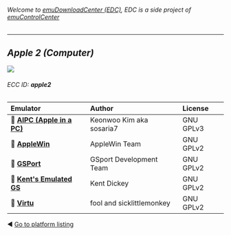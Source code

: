 ###### Welcome to [emuDownloadCenter (EDC)](https://github.com/PhoenixInteractiveNL/emuDownloadCenter/wiki/), EDC is a side project of [emuControlCenter](https://github.com/PhoenixInteractiveNL/emuControlCenter/wiki/)
***
## _Apple 2 (Computer)_
![](https://raw.githubusercontent.com/wiki/PhoenixInteractiveNL/emuDownloadCenter/images_platform/ecc_apple2_teaser.png)
###### ECC ID: **apple2**

| Emulator   | Author      | License     |
|:-----------|:------------|:------------|
| :file_folder: [**AIPC (Apple in a PC)**](https://github.com/PhoenixInteractiveNL/emuDownloadCenter/wiki/Emulator-aipc#menu) | Keonwoo Kim aka sosaria7 | GNU GPLv3 |
| :file_folder: [**AppleWin**](https://github.com/PhoenixInteractiveNL/emuDownloadCenter/wiki/Emulator-applewin#menu) | AppleWin Team | GNU GPLv2 |
| :file_folder: [**GSPort**](https://github.com/PhoenixInteractiveNL/emuDownloadCenter/wiki/Emulator-gsport#menu) | GSport Development Team | GNU GPLv2 |
| :file_folder: [**Kent's Emulated GS**](https://github.com/PhoenixInteractiveNL/emuDownloadCenter/wiki/Emulator-kegs#menu) | Kent Dickey | GNU GPLv2 |
| :file_folder: [**Virtu**](https://github.com/PhoenixInteractiveNL/emuDownloadCenter/wiki/Emulator-virtu#menu) | fool and sicklittlemonkey | GNU GPLv2 |

:arrow_backward: [Go to platform listing](https://github.com/PhoenixInteractiveNL/emuDownloadCenter/wiki/EDC-Platform-List)
